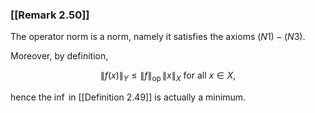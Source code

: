 ### [[Remark 2.50]]

The operator norm is a norm, namely it satisfies the axioms $(N1)-(N3)$.

Moreover, by definition,

$$ \|f(x)\|_Y \le \|f\|_{{\textrm {op}}}\, \|x\|_X \mbox { for all } x\in X, $$

hence the $\inf$ in [[Definition 2.49]] is actually a minimum.